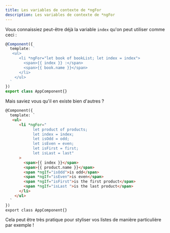 ```yaml
---
title: Les variables de contexte de *ngFor
description: Les variables de contexte de *ngFor
---
```


Vous connaissiez peut-être déjà la variable `index` qu'on peut utiliser comme ceci :

```typescript
@Component({
  template: `
   <ul>
      <li *ngFor="let book of bookList; let index = index">
        <span>{{ index }} :</span>
        <span>{{ book.name }}</span>
      </li>
    </ul>
  `
})
export class AppComponent{}
```

Mais saviez vous qu'il en existe bien d'autres ?

```html
@Component({
  template: `
   <ul>
      <li *ngFor="
            let product of products;
            let index = index;
            let isOdd = odd;
            let isEven = even;
            let isFirst = first;
            let isLast = last"
      >
        <span>{{ index }}</span>
        <span>{{ product.name }}</span>
        <span *ngIf="isOdd">is odd</span>
        <span *ngIf="isEven">is even</span>
        <span *ngIf="isFirst">is the first product</span>
        <span *ngIf="isLast ">is the last product</span>
      </li>
    </ul>
  `
})
export class AppComponent{}
```

Cela peut être très pratique pour styliser vos listes de manière particulière par exemple !